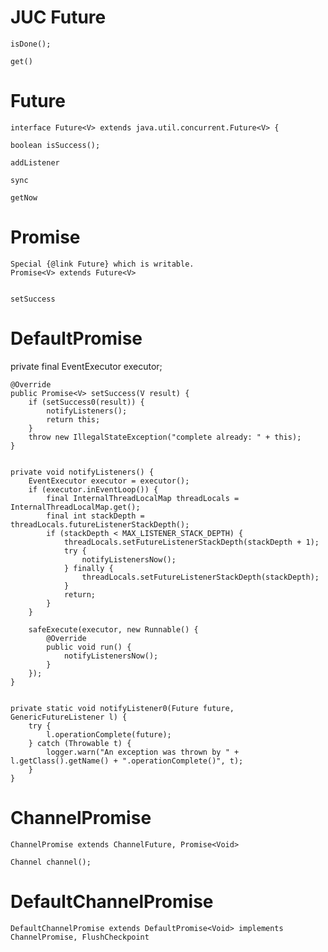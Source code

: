 
# JUC Future

	isDone();

	get()


# Future

	interface Future<V> extends java.util.concurrent.Future<V> {

	boolean isSuccess();

	addListener

	sync

	getNow
	
	

# Promise

	Special {@link Future} which is writable.	
	Promise<V> extends Future<V>


	setSuccess
	
	

# DefaultPromise

  private final EventExecutor executor;



    @Override
    public Promise<V> setSuccess(V result) {
        if (setSuccess0(result)) {
            notifyListeners();
            return this;
        }
        throw new IllegalStateException("complete already: " + this);
    }


    private void notifyListeners() {
        EventExecutor executor = executor();
        if (executor.inEventLoop()) {
            final InternalThreadLocalMap threadLocals = InternalThreadLocalMap.get();
            final int stackDepth = threadLocals.futureListenerStackDepth();
            if (stackDepth < MAX_LISTENER_STACK_DEPTH) {
                threadLocals.setFutureListenerStackDepth(stackDepth + 1);
                try {
                    notifyListenersNow();
                } finally {
                    threadLocals.setFutureListenerStackDepth(stackDepth);
                }
                return;
            }
        }

        safeExecute(executor, new Runnable() {
            @Override
            public void run() {
                notifyListenersNow();
            }
        });
    }


    private static void notifyListener0(Future future, GenericFutureListener l) {
        try {
            l.operationComplete(future);
        } catch (Throwable t) {
            logger.warn("An exception was thrown by " + l.getClass().getName() + ".operationComplete()", t);
        }
    }



# ChannelPromise

	ChannelPromise extends ChannelFuture, Promise<Void>
	
	Channel channel();
	
	
	
# DefaultChannelPromise

	DefaultChannelPromise extends DefaultPromise<Void> implements ChannelPromise, FlushCheckpoint 
	
	
	

